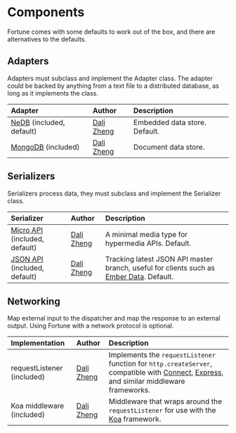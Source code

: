# Components

Fortune comes with some defaults to work out of the box, and there are alternatives to the defaults.


## Adapters

Adapters must subclass and implement the Adapter class. The adapter could be backed by anything from a text file to a distributed database, as long as it implements the class.

| Adapter          | Author         | Description                             |
|:-----------------|:---------------|:----------------------------------------|
| [NeDB](https://github.com/louischatriot/nedb) (included, default) | [Dali Zheng](http://daliwa.li) | Embedded data store. Default. |
| [MongoDB](https://mongodb.com) (included) | [Dali Zheng](http://daliwa.li) | Document data store. |


## Serializers

Serializers process data, they must subclass and implement the Serializer class.

| Serializer       | Author         | Description                             |
|:-----------------|:---------------|:----------------------------------------|
| [Micro API](http://micro-api.org) (included, default) | [Dali Zheng](http://daliwa.li) | A minimal media type for hypermedia APIs. Default. |
| [JSON API](http://jsonapi.org) (included, default) | [Dali Zheng](http://daliwa.li) | Tracking latest JSON API master branch, useful for clients such as [Ember Data](https://github.com/emberjs/data). Default. |


## Networking

Map external input to the dispatcher and map the response to an external output. Using Fortune with a network protocol is optional.

| Implementation   | Author         | Description                             |
|:-----------------|:---------------|:----------------------------------------|
| requestListener (included) | [Dali Zheng](http://daliwa.li) | Implements the `requestListener` function for `http.createServer`, compatible with [Connect](https://github.com/senchalabs/connect), [Express](http://expressjs.com/), and similar middleware frameworks. |
| Koa middleware (included) | [Dali Zheng](http://daliwa.li) | Middleware that wraps around the `requestListener` for use with the [Koa](http://koajs.com/) framework. |
